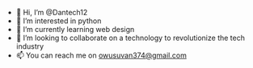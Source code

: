 - 👋 Hi, I’m @Dantech12
- 👀 I’m interested in python 
- 🌱 I’m currently learning web design
- 💞️ I’m looking to collaborate on a technology to revolutionize the tech industry
- 📫 You can reach me on owusuvan374@gmail.com

<!---
Dantech12/Dantech12 is a ✨ special ✨ repository because its `README.md` (this file) appears on your GitHub profile.
You can click the Preview link to take a look at your changes.
--->
